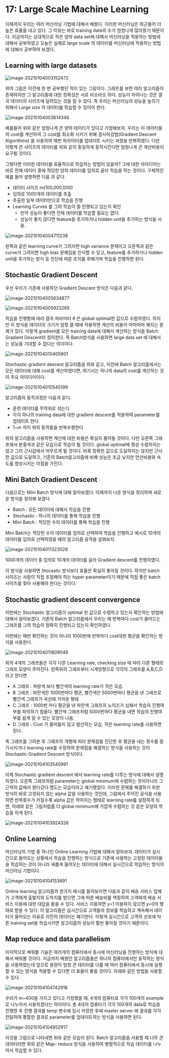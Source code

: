 # 17: Large Scale Machine Learning

이제까지 우리는 여러 머신러닝 기법에 대해서 배웠다. 이러한 머신러닝은 최근들어 더 높은 효율을 내고 있다. 그 이유는 바로 training data의 수가 엄청나게 많아졌기 때문이다. 지금까지는 상대적으로 적은 양의 data set에 대해서 머신러닝을 적용하는 방법에 대해서 공부하였고 오늘은 실제로 large scale 의 데이터를 머신러닝에 적용하는 방법에 대해서 공부하여 보겠다.

## **Learning with large datasets**

![image-20210104003152472](이미지/150.png)

위의 그림은 이전에 한 번 공부했던 적이 있는 그림이다. 그래프를 보면 여러 알고리즘이 존재하지만 그 알고리즘에 대한 정확성은 서로 비슷비슷 하다. 성능이 차이나는 것은 결국 데이터의 사이즈에 달려있는 것을 알 수 있다. 즉 우리는 머신러닝의 성능을 높히기 위해서 Large size 의 데이터를 학습할 수 있어야 한다. 

![image-20210104003614346](이미지/151.png)

예를들어 위와 같은 엄청나게 큰 양의 데이터가 있다고 가정해보자. 우리는 이 데이터들의 cost를 계산하여 그 cost를 최소화 시키기 위해 경사하강법(Gradient Descent Algorithms) 을 사용하여 매번 파라미터를 업데이트 시키는 과정을 반복하였다. 다만 이렇게 큰 사이즈의 데이터를 위와 같이 동일하게 동작시킨다면 엄청나게 큰 계산비용이 요구될 것이다. 

그렇다면 이러한 데이터를 효율적으로 학습하는 방법이 있을까? 그에 대한 아이디어는 바로 전체 데이터 중에 적당한 양의 데이터를 임의로 골라 학습을 하는 것이다. 구체적인 예를 들어 설명하면 다음 과 같다.

* 데이터  사이즈 m(100,000,000)
* 임의로 1000개의 데이터를 추출
* 추출한 일부 데이터만으로 학습을 진행
* Learning Curves 를 그려 학습이 잘 진행되고 있는지 확인
  * 만약 성능이 좋다면 전체 데이터를 학습할 필요는 없다.
  * 성능이 좋지 않다면 feature을 추가하거나 hidden unit을 추가하는 방식을 사용.

![image-20210104004711238](이미지/152.png)

왼쪽과 같은 learning curve가 그려지면 high  variance 문제이고 오른쪽과 같은  curve가 그려지면 high bias 문제임을 인식할 수 있고, feature를 추가하거나 hidden unit을 추가하는 방식 등 진단에 따른 조치를 취해가며 학습을 진행하면 된다.

## **Stochastic Gradient Descent**

우선 우리가 기존에 사용하던 Gradient Descent 방식은 다음과 같다.

![image-20210104005634877](이미지/153.png)

![image-20210104005923265](이미지/154.png)

학습을 진행함에 따라 결국 파라미터 $\theta$ 은 global optimal한 값으로 수렴하였다. 하지만 이 방식을 데이터의 크기가 엄청 클 때에 적용하면 계산의 비용이 어마어마 해지는 문제가 있다. 이렇게 gradient를 모든 training data에 대해서 계산하는 방식을 Batch Gradient Descent라 정의한다. 즉 Batch방식을 사용하면 large data set 에 대해서는 성능을 기대할 수 없다는 의미이다.

![image-20210104010405801](이미지/155.png)

Stochastic gradient descent 알고리즘음 위와 같고, 이전에 Batch 알고리즘에서는 모든 데이터에 대해 cost를 계산하였다면, 여기서는 하나의 data의 cost를 계산하는 것이 주요 아이디어이다.

![image-20210104010545199](이미지/156.png)

 알고리즘의 동작과정은 다음과 같다.

* 훈련 데이터를 무작위로 섞는다
* 각각 하나의 training data에 대한 gradient descent를 적용하여 parameter를 업데이트 한다
* 1~m 까지 위의 동작들을 반복수행한다

위의 알고리즘을 사용하면 계산에 대한 비용은 확실히 줄어들 것이다. 다만 오른쪽 그래프에서 분홍색과 같은 모습으로 학습이 될 것이다. global optimal에 항상 수렴하지는 않고 그의 근사값에서 머무르게 될 것이다. 비록 정확한 값으로 도달하지는 않지만 근사한 값으로 도달하고, 기존의 Batch알고리즘에 비해 성능은 조금 낮지만 연산비용와 속도를 향상시키는 이점을 가진다.

## **Mini Batch Gradient Descent**

다음으로는 Mini Batch 방식에 대해 알아보겠다. 이제까지 나온 방식을 정리하며 새로운 방식을 정의해 보겠다.

* Batch : 모든 데이터에 대해서 학습을 진행
* Stochastic : 하나의 데이터를 통해 학습을 진행
* Mini Batch : 적당한 수의 데이터를 통해 학습을 진행

Mini Batch는 적당한 수의 데이터를 임의로 선택하여 학습을 진행하고 예시로 10개의 데이터를 임의로 선택하였을 떄의 알고리즘 동작을 살펴보자.

![image-20210104011323028](이미지/157.png)

1000개의 데이터 중 임의로 10개의 데이터를 골라 Gradient descent를 진행하였다.

이 방식을 사용하면 Stocastic 방식보다 효율은 확실히 좋아질 것이다. 하지만 batch 사이즈는 사람이 직접 조절해야 하는 hyper parameter이기 때문에 직접 좋은 batch 사이즈를 찾아 사용해야 한다는 것이다.

## **Stochastic gradient descent convergence**

이번에는 Stochastic 알고리즘이 optimal 한 값으로 수렴하고 있는지 확인하는 방법에 대해서 알아보겠다. 기존의 Batch 알고리즘에서 우리는 매 반복마다 cost가 줄어드는 그래프를 그려 학습이 정확히 진행되고 있는지 확인하였다.

이번에는 매번 확인하는 것이 아니라 1000번에 반복마다 cost대한 평균을 확인하는 방식을 사용한다.

![image-20210104011809049](이미지/158.png)

위의 4개의 그래프들은 각각 다른 Learning rate, checking size 에 따라 다른 형태의 그래프 모양이 주어진다.  왼쪽위의 그래프부터 시계방향으로 각각의 그래프를 A,B,C,D라고 한다면

* A 그래프 : 파랑색 보다 빨간색의 learning rate가 작은 모습. 
* B 그래프 : 파란색은 1000번마다 평균, 빨간색은 5000번마다 평균을 낸 그래프로 빨간색 그래프가 곡선에 가까운 형태
* C 그래프 : 1000번 마다 평균을 낸 파란색 그래프의 노이즈가 심해서 학습의 진행여부를 파악하기 힘들다. 빨간색 그래프처럼 5000번마다 평균을 내면 학습의 진행여부를 쉽게 알 수 있는 모양이 나옴.
* D 그래프 : Cost 가 줄어들지 않고 발산하는 모습. 적은 learning rate를 사용하면 된다.

즉 그래프를 그려본 후 그래프의 개형에 따라 문제점을 진단한 후 평균을 내는 횟수를 증가시키거나 learning rate를 수정하여 문제점을 해결하는 방식을 사용하는 것이 Stochastic Gradient Descent 방식이다.

![image-20210104103540991](이미지/159.png)

이제 Stochastic gradient descent 에서 learning rate를 다루는 방식에 대해서 설명하겠다. 오른쪽 그래프처럼 parameter는 global minimum에 수렴하는 것이아니라 그 근처의 값에서 왔다갔다 맴도는 모습이라고 얘기했었다. 이러한 문제를 해결하기 위한 방식이 바로 고정되지 않는 alpha 값을 사용하는 것인데, 그림에서 주어진 공식을 사용하면 반복횟수가 커질수록 alpha 값은 작아지는 형태로 learning rate를 설정하게 되면, 아래와 같은 그림처럼좀 더 global minimum에 가깝게 수렴하는 것 같은 모양의 학습을 하게 된다.

![image-20210104103924326](이미지/160.png)

## Online Learning

머신러닝의 기법 중 하나인 Online Learning 기법에 대해서 알아보자. 데이터가 실시간으로 들어오는 상황에서 학습을 진행하는 방식으로 기존에 사용하는 고정된 데이터들을 학습하는 것이 아니라 새롭게 들어오는 데이터에 대해서 실시간으로 학습하는 방식의 머신러닝 기법이다.

![image-20210104104153691](이미지/161.png)

Online learning 알고리즘의 한가지 예시를 들어보자면 다음과 같이 배송 서비스 업체가 고객에게 출발지와 도착지를 받으면 그에 따른 배송비를 책정하여 고객에게 배송 서비스 이용에 대한 대답을 들을 수 있다. 서비스 이용하면 y=1 이용하지 않으면 y=0의 형태로 받을 수 있다. 이 알고리즘은 실시간으로 고객들의 정보를 학습하고 계속해서 데이터가 들어오는 이유로 이전의 데이터는 폐기한다. 이렇게 실시간으로 고객의 선호에 따른 training set을 학습시키면 알고리즘의 성능이 훨씬 좋아질 것이기 때문이다.

## **Map reduce and data parallelism**

마지막으로 배워볼 기술은 여러개의 컴퓨터에서 동시에 머신러닝을 진행하는 방식에 대해서 배워볼 것이다. 지금까지 배웠던 알고리즘들은 하나의 컴퓨터에서만 동작하는 방식을 사용하였는데 앞으로 용량이 엄청 큰 데이터를 다룰 때 여러 컴퓨터에서 동시에 실행할 수 있는 방식을 적용할 수 있다면 더 효율이 좋을 것이다. 아래와 같은 방법을 사용할 수 있다.

![image-20210104104742918](이미지/162.png)

우리가 m=400을 가지고 있다고 가정했을 때, 4개의 컴퓨터로 각각 100개의 example로 나누어서 사용하겠다는 의미이다. 총 4대의 컴퓨터가 각각 100개의 data로 학습을 진행한 후 진행 결과를 temp 변수에 임시 저장한 후에 master server 에 결과를 각각 전달하여 통합한 결과로 parameter를 업데이트하는 방식을 사용하면 된다.

![image-20210104104952917](이미지/163.png)

이것을 그림으로 나타내면 위와 같은 모습이 된다. Batch 알고리즘을 사용할 때 너무 큰 데이터라면 위와 같은 Map- reduce 방식을 사용하여 병렬적으로 학습 데이터를 나누어서 학습할 수 있다.

